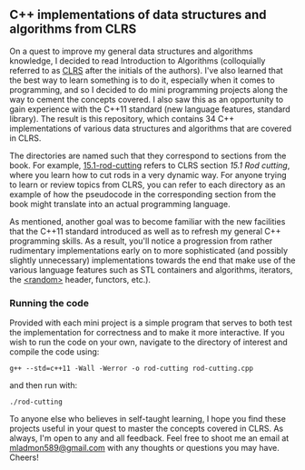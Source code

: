 ## C++ implementations of data structures and algorithms from CLRS

On a quest to improve my general data structures and algorithms knowledge, I decided to read Introduction to Algorithms (colloquially referred to as [CLRS](https://en.wikipedia.org/wiki/Introduction_to_Algorithms) after the initials of the authors). I've also learned that the best way to learn something is to do it, especially when it comes to programming, and so I decided to do mini programming projects along the way to cement the concepts covered. I also saw this as an opportunity to gain experience with the C++11 standard (new language features, standard library). The result is this repository, which contains 34 C++ implementations of various data structures and algorithms that are covered in CLRS.

The directories are named such that they correspond to sections from the book. For example, [15.1-rod-cutting](https://github.com/mladmon/CLRS/tree/master/15.1-rod-cutting) refers to CLRS section *15.1 Rod cutting*, where you learn how to cut rods in a very dynamic way. For anyone trying to learn or review topics from CLRS, you can refer to each directory as an example of how the pseudocode in the corresponding section from the book might translate into an actual programming language.

As mentioned, another goal was to become familiar with the new facilities that the C++11 standard introduced as well as to refresh my general C++ programming skills. As a result, you'll notice a progression from rather rudimentary implementations early on to more sophisticated (and possibly slightly unnecessary) implementations towards the end that make use of the various language features such as STL containers and algorithms, iterators, the [\<random\>](http://www.cplusplus.com/reference/random/) header, functors, etc.). 


### Running the code
Provided with each mini project is a simple program that serves to both test the implementation for correctness and to make it more interactive. If you wish to run the code on your own, navigate to the directory of interest and compile the code using:

```
g++ --std=c++11 -Wall -Werror -o rod-cutting rod-cutting.cpp
```

and then run with:

```
./rod-cutting
```

To anyone else who believes in self-taught learning, I hope you find these projects useful in your quest to master the concepts covered in CLRS. As always, I'm open to any and all feedback. Feel free to shoot me an email at mladmon589@gmail.com with any thoughts or questions you may have. Cheers!
